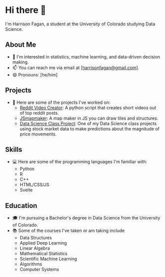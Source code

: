# Hi there 👋

I'm Harrison Fagan, a student at the University of Colorado studying Data Science. 

## About Me

- 🌱 I'm interested in statistics, machine learning, and data-driven decision making.
- 📫 You can reach me via email at [harrisonfagan@gmail.com].
- 😄 Pronouns: [he/him]

## Projects

- 🚀 Here are some of the projects I've worked on:
  - [Reddit Video Creator](https://github.com/harryf3/janker): A python script that creates short videos out of top reddit posts.
  - [JSmapmaker](https://github.com/harryf3/JSmapmaker): A map maker in JS you can draw tiles and structures.
  - [Data Science Class Project](https://github.com/harryf3/option-vol-spy-analysis): One of my Data Science class projects using stock market data to make predictions about the magnitude of price movements.

## Skills

- 💻 Here are some of the programming languages I'm familiar with:
  - Python
  - R
  - C++
  - HTML/CSS/JS
  - Svelte
  
## Education

- 🎓 I'm pursuing a Bachelor's degree in Data Science from the University of Colorado.
- 📚 Some of the courses I've taken or am taking include
  - Data Structures
  - Applied Deep Learning
  - Linear Algebra
  - Mathematical Statistics
  - Scientific Machine Learning
  - Algorithms
  - Computer Systems
